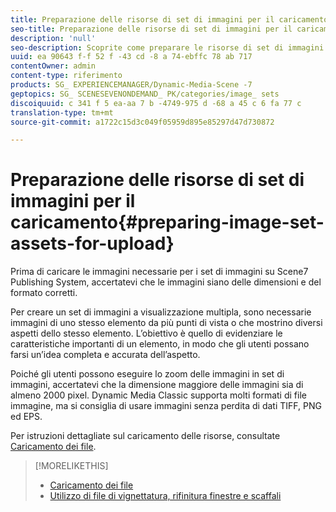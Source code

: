 ```yaml
---
title: Preparazione delle risorse di set di immagini per il caricamento
seo-title: Preparazione delle risorse di set di immagini per il caricamento
description: 'null'
seo-description: Scoprite come preparare le risorse di set di immagini per il caricamento.
uuid: ea 90643 f-f 52 f -43 cd -8 a 74-ebffc 78 ab 717
contentOwner: admin
content-type: riferimento
products: SG_ EXPERIENCEMANAGER/Dynamic-Media-Scene -7
geptopics: SG_ SCENESEVENONDEMAND_ PK/categories/image_ sets
discoiquuid: c 341 f 5 ea-aa 7 b -4749-975 d -68 a 45 c 6 fa 77 c
translation-type: tm+mt
source-git-commit: a1722c15d3c049f05959d895e85297d47d730872

---
```



# Preparazione delle risorse di set di immagini per il caricamento{#preparing-image-set-assets-for-upload}

Prima di caricare le immagini necessarie per i set di immagini su Scene7 Publishing System, accertatevi che le immagini siano delle dimensioni e del formato corretti.

Per creare un set di immagini a visualizzazione multipla, sono necessarie immagini di uno stesso elemento da più punti di vista o che mostrino diversi aspetti dello stesso elemento. L’obiettivo è quello di evidenziare le caratteristiche importanti di un elemento, in modo che gli utenti possano farsi un’idea completa e accurata dell’aspetto.

Poiché gli utenti possono eseguire lo zoom delle immagini in set di immagini, accertatevi che la dimensione maggiore delle immagini sia di almeno 2000 pixel. Dynamic Media Classic supporta molti formati di file immagine, ma si consiglia di usare immagini senza perdita di dati TIFF, PNG ed EPS.

Per istruzioni dettagliate sul caricamento delle risorse, consultate [Caricamento dei file](uploading-files.md#uploading_files).

>[!MORELIKETHIS]
>
>* [Caricamento dei file](uploading-files.md#uploading_your_files)
>* [Utilizzo di file di vignettatura, rifinitura finestre e scaffali](vignette-window-covering-cabinet-files.md#working_with_vignette_window_covering_and_cabinet_files)


